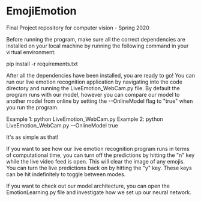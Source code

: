 # EmojiEmotion
Final Project repository for computer vision - Spring 2020

Before running the program, make sure all the correct dependencies are installed on your local machine by running the following command in your virtual environment: 

pip install -r requirements.txt
 
After all the dependencies have been installed, you are ready to go! You can run our live emotion recognition application by navigating into the code directory and running the LiveEmotion_WebCam.py file. By default the program runs with our model, however you can compare our model to another model from online by setting the --OnlineModel flag to "true" when you run the program. 

Example 1: python LiveEmotion_WebCam.py 
Example 2: python LiveEmotion_WebCam.py --OnlineModel true

It's as simple as that! 

If you want to see how our live emotion recognition program runs in terms of computational time, you can turn off the predictions by hitting the "n" key while the live video feed is open. This will clear the image of any emojis. You can turn the live predictions back on by hitting the "y" key. These keys can be hit indefinitely to toggle between modes. 

If you want to check out our model architecture, you can open the EmotionLearning.py file and investigate how we set up our neural network. 